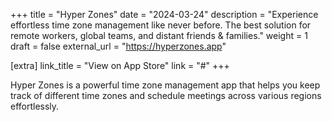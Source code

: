 +++
title = "Hyper Zones"
date = "2024-03-24"
description = "Experience effortless time zone management like never before. The best solution for remote workers, global teams, and distant friends & families."
weight = 1
draft = false
external_url = "https://hyperzones.app"

[extra]
link_title = "View on App Store"
link = "#"
+++

Hyper Zones is a powerful time zone management app that helps you keep track of different time zones and schedule meetings across various regions effortlessly.

<!-- Add more detailed content about Hyper Zones here --> 